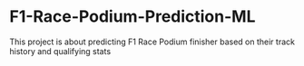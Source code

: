 # F1-Race-Podium-Prediction-ML
This project is about predicting F1 Race Podium finisher based on their track history and qualifying stats
